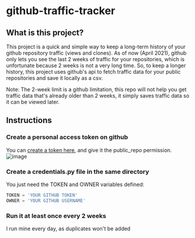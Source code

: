 # github-traffic-tracker
 
 
## What is this project?
This project is a quick and simple way to keep a long-term history of your github repository traffic (views and clones). As of now (April 2021), github only lets you see the last 2 weeks of traffic for your repositories, which is unfortunate because 2 weeks is not a very long time. So, to keep a longer history, this project uses github's api to fetch traffic data for your public repositories and save it locally as a csv.

Note: The 2-week limit is a github limitation, this repo will not help you get traffic data that's already older than 2 weeks, it simply saves traffic data so it can be viewed later.


## Instructions
### Create a personal access token on github
You can [create a token here](https://github.com/settings/tokens), and give it the public_repo permission.\
![image](https://user-images.githubusercontent.com/17073202/114321321-300d0700-9acf-11eb-8720-647ba306651a.png)

### Create a credentials.py file in the same directory
You just need the TOKEN and OWNER variables defined:
```python
TOKEN = 'YOUR GITHUB TOKEN'
OWNER = 'YOUR GITHUB USERNAME'
```

### Run it at least once every 2 weeks
I run mine every day, as duplicates won't be added
